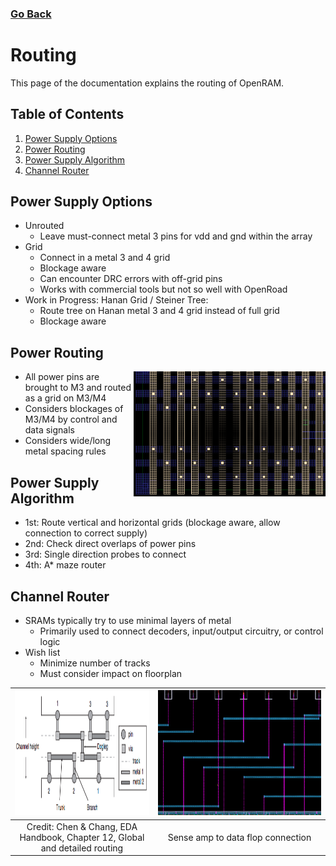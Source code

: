 ### [Go Back](./index.md#table-of-contents)

# Routing
This page of the documentation explains the routing of OpenRAM.



## Table of Contents
1. [Power Supply Options](#power-supply-options)
1. [Power Routing](#power-routing)
1. [Power Supply Algorithm](#power-supply-algorithm)
1. [Channel Router](#channel-router)



## Power Supply Options
* Unrouted
    * Leave must-connect metal 3 pins for vdd and gnd within the array
* Grid
    * Connect in a metal 3 and 4 grid
    * Blockage aware
    * Can encounter DRC errors with off-grid pins
    * Works with commercial tools but not so well with OpenRoad
* Work in Progress: Hanan Grid / Steiner Tree: 
    * Route tree on Hanan metal 3 and 4 grid instead of full grid
    * Blockage aware



## Power Routing
<img align="right" height="200" src="../assets/images/routing/power_routing.png">

* All power pins are brought to M3 and routed as a grid on M3/M4
* Considers blockages of M3/M4 by control and data signals
* Considers wide/long metal spacing rules



## Power Supply Algorithm
* 1st: Route vertical and horizontal grids (blockage aware, allow connection to correct supply)
* 2nd: Check direct overlaps of power pins
* 3rd: Single direction probes to connect
* 4th: A* maze router



## Channel Router
* SRAMs typically try to use minimal layers of metal
    * Primarily used to connect decoders, input/output circuitry, or control logic
* Wish list
    * Minimize number of tracks
    * Must consider impact on floorplan

| <img height="200" src="../assets/images/routing/channel_router_book.png">           | <img height="200" src="../assets/images/routing/channel_router_connection.png"> |
| :-------------------------------------------------------------------------: | :---------------------------------------------------------------------: |
| Credit: Chen & Chang, EDA Handbook, Chapter 12, Global and detailed routing | Sense amp to data flop connection                                       |

